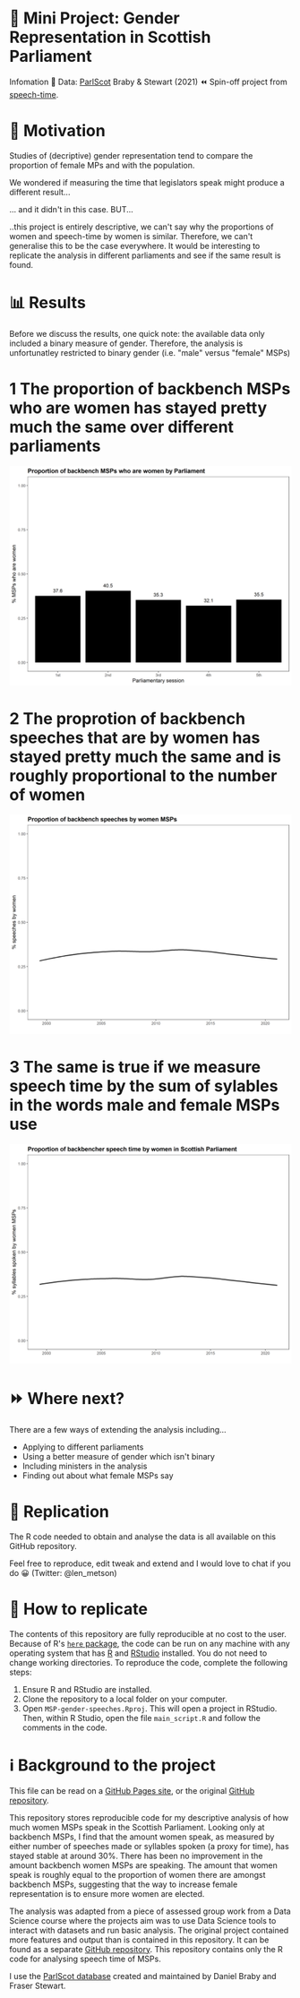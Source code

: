 # 🔎 Mini Project: Gender Representation in Scottish Parliament

Infomation
💽 Data: [ParlScot](https://dataverse.harvard.edu/dataset.xhtml?persistentId=doi:10.7910/DVN/EQ9WBE) Braby & Stewart (2021)
⏪ Spin-off project from [speech-time](https://github.com/lenmetson/speech-time).

# 🤔 Motivation 
Studies of (decriptive) gender representation tend to compare the proportion of female MPs and with the population. 

We wondered if measuring the time that legislators speak might produce a different result...

... and it didn't in this case. BUT...

..this project is entirely descriptive, we can't say why the proportions of women and speech-time by women is similar. Therefore, we can't generalise this to be the case everywhere. It would be interesting to replicate the analysis in different parliaments and see if the same result is found.

# 📊 Results 

Before we discuss the results, one quick note: the available data only included a binary measure of gender. Therefore, the analysis is unfortunatley restricted to binary gender (i.e. "male" versus "female" MSPs)

# 1️ The proportion of backbench MSPs who are women has stayed pretty much the same over different parliaments

![Number of backbench MSPs who are women by session of Scottish Parliament](https://github.com/lenmetson/MSP-gender-speeches/blob/f91974cbe65e84610e20a8d33f60d66b80685871/output/pr-women-parly.png?raw=true)

# 2️ The proprotion of backbench speeches that are by women has stayed pretty much the same and is roughly proportional to the number of women


![Speeches by women over time in Scottish Parliament](https://github.com/lenmetson/MSP-gender-speeches/blob/508f6cdd6d030a64cd65184b48eb5266b74971c1/output/speeches-women-plot.png?raw=true)

# 3️ The same is true if we measure speech time by the sum of sylables in the words male and female MSPs use

![Number of syllables by women over time in Scottish Parliament](https://github.com/lenmetson/MSP-gender-speeches/blob/bc7f9aefd82067b249b914b66bc5cfeeef847bff/output/syllables-women-plot.png?raw=true)

# ⏩ Where next? 

There are a few ways of extending the analysis including... 

* Applying to different parliaments 
* Using a better measure of gender which isn't binary
* Including ministers in the analysis 
* Finding out about what female MSPs say

# 🔁 Replication 

The R code needed to obtain and analyse the data is all available on this GitHub repository. 

Feel free to reproduce, edit tweak and extend and I would love to chat if you do 😀 (Twitter: @len_metson)

# 🔁 How to replicate
The contents of this repository are fully reproducible at no cost to the user. Because of R's [`here` package](https://cran.r-project.org/web/packages/here/index.html), the code can be run on any machine with any operating system that has [R](https://www.r-project.org/) and [RStudio](https://www.rstudio.com/products/rstudio/download/) installed. You do not need to change working directories. To reproduce the code, complete the following steps:

1. Ensure R and RStudio are installed.
2. Clone the repository to a local folder on your computer.
3. Open `MSP-gender-speeches.Rproj`. This will open a project in RStudio. Then, within R Studio, open the file `main_script.R` and follow the comments in the code.

# ℹ️ Background to the project
This file can be read on a [GitHub Pages site](https://lenmetson.github.io/MSP-gender-speeches/), or the original [GitHub repository](https://github.com/lenmetson/MSP-gender-speeches).

This repository stores reproducible code for my descriptive analysis of how much women MSPs speak in the Scottish Parliament. Looking only at backbench MSPs, I find that the amount women speak, as measured by either number of speeches made or syllables spoken (a proxy for time), has stayed stable at around 30%. There has been no improvement in the amount backbench women MSPs are speaking. The amount that women speak is roughly equal to the proportion of women there are amongst backbench MSPs, suggesting that the way to increase female representation is to ensure more women are elected.  

The analysis was adapted from a piece of assessed group work from a Data Science course where the projects aim was to use Data Science tools to interact with datasets and run basic analysis. The original project contained more features and output than is contained in this repository. It can be found as a separate [GitHub repository](https://github.com/lenmetson/speech-time). This repository contains only the R code for analysing speech time of MSPs.

I use the [ParlScot database](https://dataverse.harvard.edu/dataset.xhtml?persistentId=doi:10.7910/DVN/EQ9WBE) created and maintained by Daniel Braby and Fraser Stewart.



